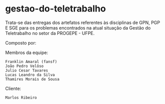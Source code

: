 # gestao-do-teletrabalho

Trata-se das entregas dos artefatos referentes às disciplinas de GPN, PGP E SGE para os problemas encontrados na atual situação da Gestão do Teletrabalho no setor da PROGEPE - UFPE.

Composto por:

  Membros da equipe:

    Franklin Amaral (fansf)
    João Pedro Velôso
    Julio Cesar Tavares
    Lucas Leandro da Silva
    Thamires Morais de Sousa

  Cliente:

    Marlos Ribeiro
